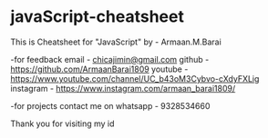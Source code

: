 # javaScript-cheatsheet

This is Cheatsheet for "JavaScript"
by - Armaan.M.Barai

-for feedback
email - chicajimin@gmail.com
github - https://github.com/ArmaanBarai1809
youtube - https://www.youtube.com/channel/UC_b43oM3Cybvo-cXdyFXLig
instagram - https://www.instagram.com/armaan_barai1809/

-for projects
contact me on whatsapp - 9328534660

Thank you for visiting my id
